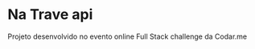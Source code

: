 # Na Trave api

<p>
    Projeto desenvolvido no evento online Full Stack challenge da Codar.me
</p>

